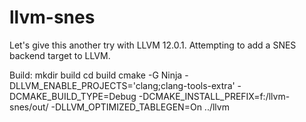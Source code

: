 # llvm-snes
Let's give this another try with LLVM 12.0.1.  Attempting to add a SNES backend target to LLVM.

Build:
mkdir build
cd build
cmake -G Ninja -DLLVM_ENABLE_PROJECTS='clang;clang-tools-extra' -DCMAKE_BUILD_TYPE=Debug -DCMAKE_INSTALL_PREFIX=f:/llvm-snes/out/ -DLLVM_OPTIMIZED_TABLEGEN=On ../llvm
